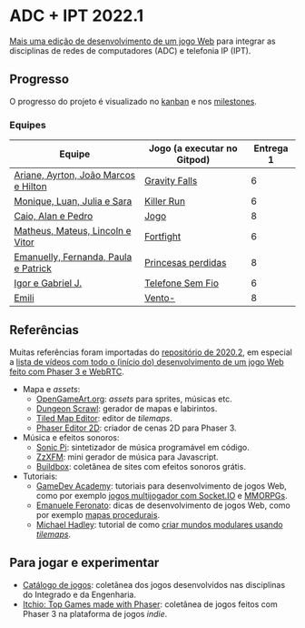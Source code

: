 # ADC + IPT 2022.1

[Mais uma edição de desenvolvimento de um jogo Web](https://boidacarapreta.github.io) para integrar as disciplinas de redes de computadores (ADC) e telefonia IP (IPT).

## Progresso

O progresso do projeto é visualizado no [kanban](//github.com/boidacarapreta/adcipt20221/projects/1?fullscreen=true) e nos [milestones](//github.com/boidacarapreta/adcipt20221/milestones?direction=asc&sort=due_date&state=open).

### Equipes

| Equipe                                                                 | Jogo (a executar no Gitpod)                                                                | Entrega 1 |
| ---------------------------------------------------------------------- | ------------------------------------------------------------------------------------------ | --------- |
| [Ariane, Ayrton, João Marcos e Hilton](https://github.com/ifscgf)      | [Gravity Falls](https://gitpod.io/#https://github.com/ifscgf/Gravity-Falls)                | 6         |
| [Monique, Luan, Julia e Sara](https://github.com/C-K-R-S)              | [Killer Run](https://gitpod.io/#https://github.com/C-K-R-S/Killer-Run)                     | 6         |
| [Caio, Alan e Pedro](https://github.com/El-Gato-Gordo)                 | [Jogo](https://gitpod.io/#https://github.com/El-Gato-Gordo/Jogo)                           | 8         |
| [Matheus, Mateus, Lincoln e Vitor](https://github.com/whatsapp22)      | [Fortfight](https://gitpod.io/#https://github.com/whatsapp22/Fortfight)                    | 6         |
| [Emanuelly, Fernanda, Paula e Patrick](https://github.com/four-landia) | [Princesas perdidas](https://gitpod.io/#https://github.com/four-landia/Princesas-perdidas) | 8         |
| [Igor e Gabriel J.](https://github.com/gabgilds)                       | [Telefone Sem Fio](https://gitpod.io/#https://github.com/gabgilds/Telefone-Sem-Fio)        | 6         |
| [Emili](https://github.com/E-M-I-L-I)                                  | [Vento-](https://gitpod.io/#https://github.com/E-M-I-L-I/Vento-)                           | 8         |

## Referências

Muitas referências foram importadas do [repositório de 2020.2](https:////github.com/boidacarapreta/arc20202), em especial a [lista de vídeos com todo o (início do) desenvolvimento de um jogo Web feito com Phaser 3 e WebRTC](https://www.youtube.com/watch?v=fx4JN1QqtPc&list=PLje9mMro7hT0pDZWroVNyg-YbBGhJNsxU).

- Mapa e _assets_:
  - [OpenGameArt.org](https://opengameart.org/): _assets_ para sprites, músicas etc.
  - [Dungeon Scrawl](https://dungeonscrawl.com/): gerador de mapas e labirintos.
  - [Tiled Map Editor](https://www.mapeditor.org/): editor de _tilemaps_.
  - [Phaser Editor 2D](https://github.com/PhaserEditor2D/PhaserEditor): criador de cenas 2D para Phaser 3.
- Música e efeitos sonoros:
  - [Sonic Pi](https://sonic-pi.net/): sintetizador de música programável em código.
  - [ZzXFM](https://keithclark.co.uk/articles/zzfxm/): mini gerador de música para Javascript.
  - [Buildbox](https://www.buildbox.com/13-places-to-find-free-game-sound-effects/): coletânea de sites com efeitos sonoros grátis.
- Tutoriais:
  - [GameDev Academy](https://gamedevacademy.org/): tutoriais para desenvolvimento de jogos Web, como por exemplo [jogos multijogador com Socket.IO](https://gamedevacademy.org/create-a-basic-multiplayer-game-in-phaser-3-with-socket-io-part-1/) e [MMORPGs](https://phasertutorials.com/how-to-create-a-phaser-3-mmorpg-part-1/).
  - [Emanuele Feronato](https://www.emanueleferonato.com/): dicas de desenvolvimento de jogos Web, como por exemplo [mapas procedurais](https://www.emanueleferonato.com/2019/01/29/javascript-procedural-dungeon-generator-found-on-github-fixed-a-bit-and-about-to-be-expanded/).
  - [Michael Hadley](https://medium.com/@michaelwesthadley): tutorial de como [criar mundos modulares usando _tilemaps_](https://medium.com/@michaelwesthadley/modular-game-worlds-in-phaser-3-tilemaps-1-958fc7e6bbd6).

## Para jogar e experimentar

- [Catálogo de jogos](https://github.com/boidacarapreta/catalogo-de-jogos): coletânea dos jogos desenvolvidos nas disciplinas do Integrado e da Engenharia.
- [Itchio: Top Games made with Phaser](https://itch.io/games/made-with-phaser): coletânea de jogos feitos com Phaser 3 na plataforma de jogos _indie_.
